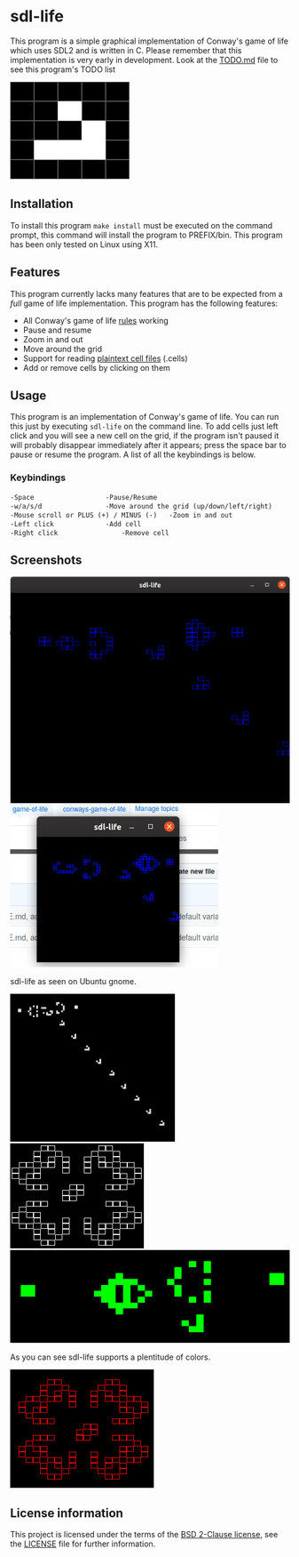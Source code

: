 # sdl-life

This program is a simple graphical implementation of Conway's game of life which uses SDL2 and is written in C. Please remember that this implementation is very early in development. Look at the [TODO.md](TODO.md) file to see this program's TODO list

![Alt text](screenshots/screenshot-i3-5.png?raw=true "Glider")

## Installation

To install this program `make install` must be executed on the command prompt, this command will install the program to PREFIX/bin. This program has been only tested on Linux using X11.

## Features

This program currently lacks many features that are to be expected from a *full* game of life implementation.
This program has the following features:
* All Conway's game of life [rules](https://www.conwaylife.com/wiki/Conway%27s_Game_of_Life#Rules) working
* Pause and resume
* Zoom in and out
* Move around the grid
* Support for reading [plaintext cell files](https://www.conwaylife.com/wiki/Plaintext) (.cells)
* Add or remove cells by clicking on them

## Usage

This program is an implementation of Conway's game of life. You can run this just by executing `sdl-life` on the command line. To add cells just left click and you will see a new cell on the grid, if the program isn't paused it will probably disappear immediately after it appears; press the space bar to pause or resume the program. A list of all the keybindings is below.

### Keybindings

	-Space					-Pause/Resume
	-w/a/s/d				-Move around the grid (up/down/left/right)
	-Mouse scroll or PLUS (+) / MINUS (-)	-Zoom in and out
	-Left click				-Add cell
	-Right click				-Remove cell

## Screenshots

![Alt text](screenshots/screenshot-gnome-1.png?raw=true "Title")
![Alt text](screenshots/screenshot-gnome-2.png?raw=true "Title")

sdl-life as seen on Ubuntu gnome.

![Alt text](screenshots/screenshot-i3-1.png?raw=true "Title")
![Alt text](screenshots/screenshot-i3-2.png?raw=true "Title")
![Alt text](screenshots/screenshot-i3-3.png?raw=true "Title")

As you can see sdl-life supports a plentitude of colors.

![Alt text](screenshots/screenshot-i3-4.png?raw=true "Title")
## License information

This project is licensed under the terms of the [BSD 2-Clause license](https://opensource.org/licenses/BSD-2-Clause), see the [LICENSE](LICENSE) file for further information.

